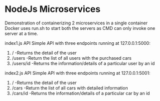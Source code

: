 # NodeJs Microservices

Demonstration of containerizing 2 microservices in a single container
Docker uses run.sh to start both the servers as CMD can only invoke one server at a time.

index1.js API
Simple API with three endpoints running at 127.0.0.1:5000:
1. / -Returns the detail of the user
2. /users -Return the list of all users with the purchased cars
3. /users/id -Returns the information/details of a particular user by an id

index2.js API
Simple API with three endpoints running at 127.0.0.1:5001:
1. / -Returns the detail of the user
2. /cars -Return the list of all cars with detailed information
3. /cars/id -Returns the information/details of a particular car by an id
